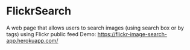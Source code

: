 # FlickrSearch

A web page that allows users to search images (using search box or by tags) using Flickr public feed
Demo: https://flickr-image-search-app.herokuapp.com/
